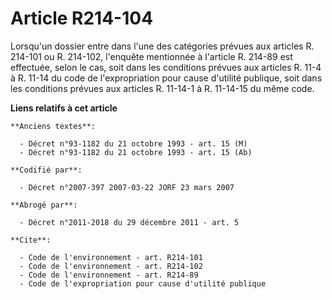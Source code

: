 # Article R214-104

Lorsqu'un dossier entre dans l'une des catégories prévues aux articles R. 214-101 ou R. 214-102, l'enquête mentionnée à
l'article R. 214-89 est effectuée, selon le cas, soit dans les conditions prévues aux articles R. 11-4 à R. 11-14 du code de
l'expropriation pour cause d'utilité publique, soit dans les conditions prévues aux articles R. 11-14-1 à R. 11-14-15 du même
code.

**Liens relatifs à cet article**

	**Anciens textes**:

	  - Décret n°93-1182 du 21 octobre 1993 - art. 15 (M)
	  - Décret n°93-1182 du 21 octobre 1993 - art. 15 (Ab)

	**Codifié par**:

	  - Décret n°2007-397 2007-03-22 JORF 23 mars 2007

	**Abrogé par**:

	  - Décret n°2011-2018 du 29 décembre 2011 - art. 5

	**Cite**:

	  - Code de l'environnement - art. R214-101
	  - Code de l'environnement - art. R214-102
	  - Code de l'environnement - art. R214-89
	  - Code de l'expropriation pour cause d'utilité publique
